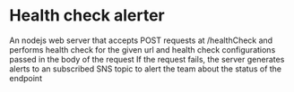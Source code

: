 # Health check alerter


An nodejs web server that accepts POST requests at /healthCheck and performs health check for the given url and health check configurations passed in the body of the request
If the request fails, the server generates alerts to an subscribed SNS topic to alert the team about the status of the endpoint